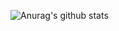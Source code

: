 ![Anurag's github stats](https://github-readme-stats.vercel.app/api?username=divashuthron&show_icons=true&title_color=#7aaeae)
